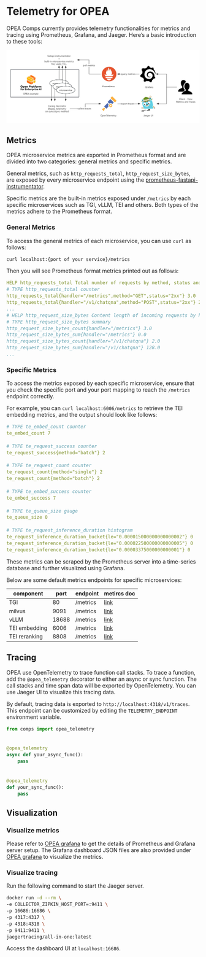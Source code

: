 # Telemetry for OPEA

OPEA Comps currently provides telemetry functionalities for metrics and tracing using Prometheus, Grafana, and Jaeger. Here’s a basic introduction to these tools:

![opea telemetry](https://raw.githubusercontent.com/Spycsh/assets/main/OPEA%20Telemetry.jpg)

## Metrics

OPEA microservice metrics are exported in Prometheus format and are divided into two categories: general metrics and specific metrics.

General metrics, such as `http_requests_total`, `http_request_size_bytes`, are exposed by every microservice endpoint using the [prometheus-fastapi-instrumentator](https://github.com/trallnag/prometheus-fastapi-instrumentator).

Specific metrics are the built-in metrics exposed under `/metrics` by each specific microservices such as TGI, vLLM, TEI and others. Both types of the metrics adhere to the Prometheus format.

### General Metrics

To access the general metrics of each microservice, you can use `curl` as follows:

```bash
curl localhost:{port of your service}/metrics
```

Then you will see Prometheus format metrics printed out as follows:

```yaml
HELP http_requests_total Total number of requests by method, status and handler.
# TYPE http_requests_total counter
http_requests_total{handler="/metrics",method="GET",status="2xx"} 3.0
http_requests_total{handler="/v1/chatqna",method="POST",status="2xx"} 2.0
...
# HELP http_request_size_bytes Content length of incoming requests by handler. Only value of header is respected. Otherwise ignored. No percentile calculated.
# TYPE http_request_size_bytes summary
http_request_size_bytes_count{handler="/metrics"} 3.0
http_request_size_bytes_sum{handler="/metrics"} 0.0
http_request_size_bytes_count{handler="/v1/chatqna"} 2.0
http_request_size_bytes_sum{handler="/v1/chatqna"} 128.0
...
```

### Specific Metrics

To access the metrics exposed by each specific microservice, ensure that you check the specific port and your port mapping to reach the `/metrics` endpoint correctly.

For example, you can `curl localhost:6006/metrics` to retrieve the TEI embedding metrics, and the output should look like follows:

```yaml
# TYPE te_embed_count counter
te_embed_count 7

# TYPE te_request_success counter
te_request_success{method="batch"} 2

# TYPE te_request_count counter
te_request_count{method="single"} 2
te_request_count{method="batch"} 2

# TYPE te_embed_success counter
te_embed_success 7

# TYPE te_queue_size gauge
te_queue_size 0

# TYPE te_request_inference_duration histogram
te_request_inference_duration_bucket{le="0.000015000000000000002"} 0
te_request_inference_duration_bucket{le="0.000022500000000000005"} 0
te_request_inference_duration_bucket{le="0.00003375000000000001"} 0
```

These metrics can be scraped by the Prometheus server into a time-series database and further visualized using Grafana.

Below are some default metrics endpoints for specific microservices:

| component     | port  | endpoint | metircs doc                                                                                             |
| ------------- | ----- | -------- | ------------------------------------------------------------------------------------------------------- |
| TGI           | 80    | /metrics | [link](https://huggingface.co/docs/text-generation-inference/en/basic_tutorials/monitoring)             |
| milvus        | 9091  | /metrics | [link](https://milvus.io/docs/monitor.md)                                                               |
| vLLM          | 18688 | /metrics | [link](https://docs.vllm.ai/en/v0.5.0/serving/metrics.html)                                             |
| TEI embedding | 6006  | /metrics | [link](https://huggingface.github.io/text-embeddings-inference/#/Text%20Embeddings%20Inference/metrics) |
| TEI reranking | 8808  | /metrics | [link](https://huggingface.github.io/text-embeddings-inference/#/Text%20Embeddings%20Inference/metrics) |

## Tracing

OPEA use OpenTelemetry to trace function call stacks. To trace a function, add the `@opea_telemetry` decorator to either an async or sync function. The call stacks and time span data will be exported by OpenTelemetry. You can use Jaeger UI to visualize this tracing data.

By default, tracing data is exported to `http://localhost:4318/v1/traces`. This endpoint can be customized by editing the `TELEMETRY_ENDPOINT` environment variable.

```py
from comps import opea_telemetry


@opea_telemetry
async def your_async_func():
    pass


@opea_telemetry
def your_sync_func():
    pass
```

## Visualization

### Visualize metrics

Please refer to [OPEA grafana](https://github.com/opea-project/GenAIEval/tree/main/evals/benchmark/grafana) to get the details of Prometheus and Grafana server setup. The Grafana dashboard JSON files are also provided under [OPEA grafana](https://github.com/opea-project/GenAIEval/tree/main/evals/benchmark/grafana) to visualize the metrics.

### Visualize tracing

Run the following command to start the Jaeger server.

```bash
docker run -d --rm \
-e COLLECTOR_ZIPKIN_HOST_PORT=:9411 \
-p 16686:16686 \
-p 4317:4317 \
-p 4318:4318 \
-p 9411:9411 \
jaegertracing/all-in-one:latest
```

Access the dashboard UI at `localhost:16686`.

